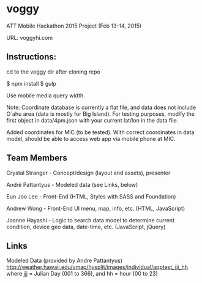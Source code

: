 # voggy
ATT Mobile Hackathon 2015 Project (Feb 13-14, 2015)

URL: voggyhi.com

## Instructions:

cd to the voggy dir after cloning repo

$ npm install
$ gulp

Use mobile media query width.

Note: Coordinate database is currently a flat file, and data does not include O`ahu area (data is mostly for Big Island).  For testing purposes, modify the first object in data/4pm.json with your current lat/lon in the data file.

Added coordinates for MIC (to be tested).
With correct coordinates in data model, should be able to access web app via mobile phone at MIC.

## Team Members

Crystal Stranger - Concept/design (layout and assets), presenter

André Pattantyus - Modeled data (see Links, below)

Eun Joo Lee - Front-End (HTML, Styles with SASS and Foundation)

Andrew Wong - Front-End UI menu, map, info, etc. (HTML, JavaScript)

Joanne Hayashi - Logic to search data model to determine current condition, device geo data, date-time, etc. (JavaScript, jQuery)


## Links

Modeled Data (provided by Andre Pattantyus)
http://weather.hawaii.edu/vmap/hysplit/images/individual/apptest_jjj_hh
where jjj = Julian Day (001 to 366), 
and hh = hour (00 to 23)